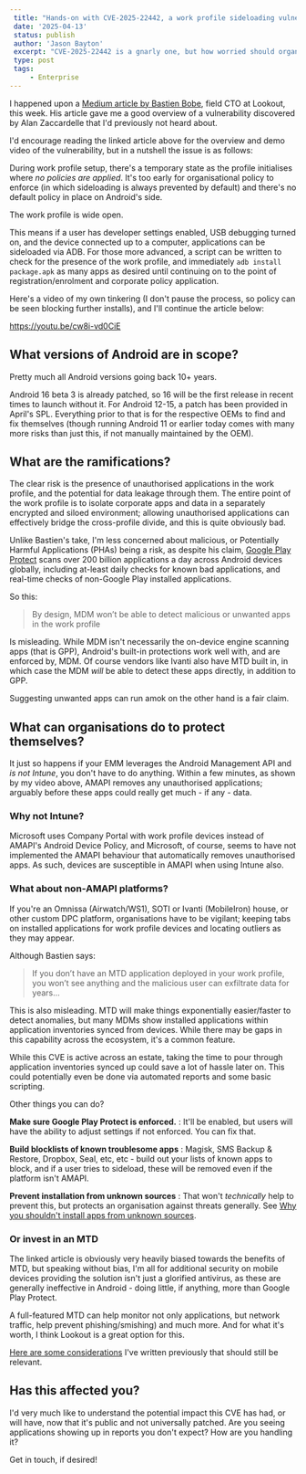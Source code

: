 ```yaml
---
 title: "Hands-on with CVE-2025-22442, a work profile sideloading vulnerability affecting most Android devices today"
 date: '2025-04-13'
 status: publish
 author: 'Jason Bayton'
 excerpt: "CVE-2025-22442 is a gnarly one, but how worried should organisations be?"
 type: post
 tags:
     - Enterprise
---
```


I happened upon a [Medium article by Bastien Bobe](https://medium.com/@threatspotlight/how-to-exploit-cve-2025-22442-to-install-an-apk-in-an-android-work-profile-ee8d5345f841), field CTO at Lookout, this week. His article gave me a good overview of a vulnerability discovered by Alan Zaccardelle that I'd previously not heard about.

I'd encourage reading the linked article above for the overview and demo video of the vulnerability, but in a nutshell the issue is as follows:

During work profile setup, there's a temporary state as the profile initialises where _no policies are applied_. It's too early for organisational policy to enforce (in which sideloading is always prevented by default) and there's no default policy in place on Android's side. 

The work profile is wide open.

This means if a user has developer settings enabled, USB debugging turned on, and the device connected up to a computer, applications can be sideloaded via ADB. For those more advanced, a script can be written to check for the presence of the work profile, and immediately `adb install package.apk` as many apps as desired until continuing on to the point of registration/enrolment and corporate policy application.

Here's a video of my own tinkering (I don't pause the process, so policy can be seen blocking further installs), and I'll continue the article below:

https://youtu.be/cw8i-vd0CiE

## What versions of Android are in scope?

Pretty much all Android versions going back 10+ years. 

Android 16 beta 3 is already patched, so 16 will be the first release in recent times to launch without it. For Android 12-15, a patch has been provided in April's SPL. Everything prior to that is for the respective OEMs to find and fix themselves (though running Android 11 or earlier today comes with many more risks than just this, if not manually maintained by the OEM).

## What are the ramifications?

The clear risk is the presence of unauthorised applications in the work profile, and the potential for data leakage through them. The entire point of the work profile is to isolate corporate apps and data in a separately encrypted and siloed environment; allowing unauthorised applications can effectively bridge the cross-profile divide, and this is quite obviously bad.

Unlike Bastien's take, I'm less concerned about malicious, or Potentially Harmful Applications (PHAs) being a risk, as despite his claim, [Google Play Protect](https://developers.google.com/android/play-protect/client-protections) scans over 200 billion applications a day across Android devices globally, including at-least daily checks for known bad applications, and real-time checks of non-Google Play installed applications.

So this: 

> By design, MDM won’t be able to detect malicious or unwanted apps in the work profile

Is misleading. While MDM isn't necessarily the on-device engine scanning apps (that is GPP), Android's built-in protections work well with, and are enforced by, MDM. Of course vendors like Ivanti also have MTD built in, in which case the MDM _will_ be able to detect these apps directly, in addition to GPP.

Suggesting unwanted apps can run amok on the other hand is a fair claim.

## What can organisations do to protect themselves?

It just so happens if your EMM leverages the Android Management API and _is not Intune_, you don't have to do anything. Within a few minutes, as shown by my video above, AMAPI removes any unauthorised applications; arguably before these apps could really get much - if any - data.

### Why not Intune?

Microsoft uses Company Portal with work profile devices instead of AMAPI's Android Device Policy, and Microsoft, of course, seems to have not implemented the AMAPI behaviour that automatically removes unauthorised apps. As such, devices are susceptible in AMAPI when using Intune also. 

### What about non-AMAPI platforms?

If you're an Omnissa (Airwatch/WS1), SOTI or Ivanti (MobileIron) house, or other custom DPC platform, organisations have to be vigilant; keeping tabs on installed applications for work profile devices and locating outliers as they may appear.

Although Bastien says: 

> If you don’t have an MTD application deployed in your work profile, you won’t see anything and the malicious user can exfiltrate data for years…

This is also misleading. MTD will make things exponentially easier/faster to detect anomalies, but many MDMs show installed applications within application inventories synced from devices. While there may be gaps in this capability across the ecosystem, it's a common feature. 

While this CVE is active across an estate, taking the time to pour through application inventories synced up could save a lot of hassle later on. This could potentially even be done via automated reports and some basic scripting.

Other things you can do? 

**Make sure Google Play Protect is enforced.**
: It'll be enabled, but users will have the ability to adjust settings if not enforced. You can fix that. 

**Build blocklists of known troublesome apps**
: Magisk, SMS Backup & Restore, Dropbox, Seal, etc, etc - build out your lists of known apps to block, and if a user tries to sideload, these will be removed even if the platform isn't AMAPI.

**Prevent installation from unknown sources**
: That won't _technically_ help to prevent this, but protects an organisation against threats generally. See [Why you shouldn't install apps from unknown sources](https://bayton.org/android/why-you-shouldnt-install-apps-from-unknown-sources/).

### Or invest in an MTD

The linked article is obviously very heavily biased towards the benefits of MTD, but speaking without bias, I'm all for additional security on mobile devices providing the solution isn't just a glorified antivirus, as these are generally ineffective in Android - doing little, if anything, more than Google Play Protect. 

A full-featured MTD can help monitor not only applications, but network traffic, help prevent phishing/smishing) and much more. And for what it's worth, I think Lookout is a great option for this.

[Here are some considerations](/android/mtd-and-android-enterprise/) I've written previously that should still be relevant.

## Has this affected you?

I'd very much like to understand the potential impact this CVE has had, or will have, now that it's public and not universally patched. Are you seeing applications showing up in reports you don't expect? How are you handling it?

Get in touch, if desired!